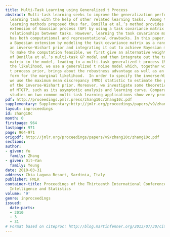 ```yaml
---
title: Multi-Task Learning using Generalized t Process
abstract: Multi-task learning seeks to improve the generalization performance of a
  learning task with the help of other related learning tasks.  Among the multi-task
  learning methods proposed thus far, Bonilla et al.’s method provides a novel multi-task
  extension of Gaussian process (GP) by using a task covariance matrix to model the
  relationships between tasks. However, learning the task covariance matrix directly
  has both computational and representational drawbacks. In this paper, we propose
  a Bayesian extension by modeling the task covariance matrix as a random matrix with
  an inverse-Wishart prior and integrating it out to achieve Bayesian model averaging.
  To make the computation feasible, we first give an alternative weight-space view
  of Bonilla et al.’s multi-task GP model and then integrate out the task covariance
  matrix in the model, leading to a multi-task generalized t process (MTGTP). For
  the likelihood, we use a generalized t noise model which, together with the generalized
  t process prior, brings about the robustness advantage as well as an analytical
  form for the marginal likelihood.  In order to specify the inverse-Wishart prior,
  we use the maximum mean discrepancy (MMD) statistic to estimate the parameter matrix
  of the inverse-Wishart prior. Moreover, we investigate some theoretical properties
  of MTGTP, such as its asymptotic analysis and learning curve. Comparative experimental
  studies on two common multi-task learning applications show very promising results.
pdf: http://proceedings.pmlr.press/zhang10c/zhang10c.pdf
supplementary: Supplementary:http://jmlr.org/proceedings/papers/v9/zhang10c/zhang10cSupple.pdf
layout: inproceedings
id: zhang10c
month: 0
firstpage: 964
lastpage: 971
page: 964-971
origpdf: http://jmlr.org/proceedings/papers/v9/zhang10c/zhang10c.pdf
sections: 
author:
- given: Yu
  family: Zhang
- given: Dit–Yan
  family: Yeung
date: 2010-03-31
address: Chia Laguna Resort, Sardinia, Italy
publisher: PMLR
container-title: Proceedings of the Thirteenth International Conference on Artificial
  Intelligence and Statistics
volume: '9'
genre: inproceedings
issued:
  date-parts:
  - 2010
  - 3
  - 31
# Format based on citeproc: http://blog.martinfenner.org/2013/07/30/citeproc-yaml-for-bibliographies/
---
```


